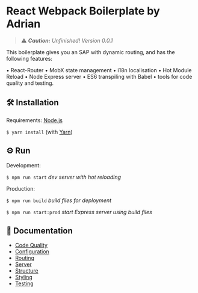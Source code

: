 # React Webpack Boilerplate by Adrian

> ⚠️ ***Caution:*** *Unfinished! Version 0.0.1*

This boilerplate gives you an SAP with dynamic routing, and has the following features:

• React-Router • MobX state management • i18n localisation • Hot Module Reload • Node Express server • ES6 transpiling with Babel • tools for code quality and testing.

## 🛠 Installation

Requirements: [Node.js](https://nodejs.org/en/)

`$ yarn install` (with [Yarn](https://yarnpkg.com/lang/en/))

## ⚙️ Run

Development:

`$ npm run start` *dev server with hot reloading*

Production:

`$ npm run build` *build files for deployment*

`$ npm run start:prod` *start Express server using build files*

## 📖 Documentation

* [Code Quality](docs/codequality.md)
* [Configuration](docs/configuration.md)
* [Routing](docs/routing.md)
* [Server](docs/server.md)
* [Structure](docs/structure.md)
* [Styling](docs/styling.md)
* [Testing](docs/testing.md)
